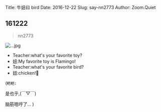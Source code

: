 Title: 牛妞曰 bird
Date: 2016-12-22
Slug: say-nn2773
Author: Zoom.Quiet


## 161222
> nn2773

![...jpg](http://zoomquiet.qiniucdn.com/niuniu-albums/nn2016/161222-nn2773.jpeg?imageView2/2/w/360)


- Teacher:what's your favorite toy?
- 妞:My favorite toy is Flamingo!
- Teacher:what's your favorite bird?
- 妞:chicken!🐔


(`粑粑:` 

是也乎,(￣▽￣)

脑筋嗯哼了...
)
